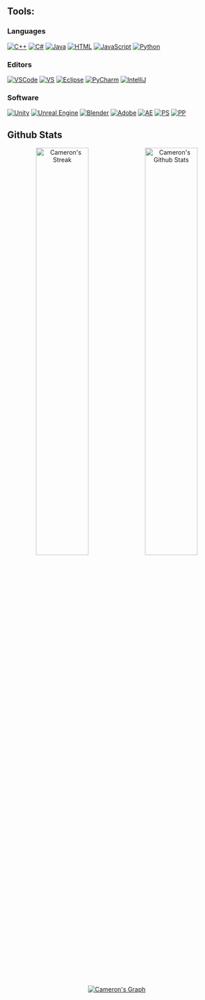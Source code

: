 ## Tools:

### Languages
<p>
  <a href=""><img alt="C++" src="https://img.shields.io/badge/c++-%2300599C.svg?style=for-the-badge&logo=c%2B%2B&logoColor=white"></a>
  <a href=""><img alt="C#" src="https://img.shields.io/badge/c%23-%23239120.svg?style=for-the-badge&logo=c-sharp&logoColor=white"></a>    
  <a href=""><img alt="Java" src="https://img.shields.io/badge/java-%23ED8B00.svg?style=for-the-badge&logo=java&logoColor=white"></a>
  <a href=""><img alt="HTML" src="https://img.shields.io/badge/HTML5-E34F26?style=for-the-badge&logo=html5&logoColor=white"></a>
  <a href=""><img alt="JavaScript" src="https://img.shields.io/badge/javascript-%23323330.svg?style=for-the-badge&logo=javascript&logoColor=%23F7DF1E"></a>
  <a href=""><img alt="Python" src="https://img.shields.io/badge/python-3670A0?style=for-the-badge&logo=python&logoColor=ffdd54"></a>
</p>
  
### Editors 
<p>
  <a href="#"><img alt="VSCode" src="https://img.shields.io/badge/Visual%20Studio%20Code-0078d7.svg?style=for-the-badge&logo=visual-studio-code&logoColor=white&color=black&labelColor=blue"></a>
  <a href="#"><img alt="VS" src="https://img.shields.io/badge/Visual%20Studio-5C2D91.svg?style=for-the-badge&logo=visual-studio&logoColor=white&color=black&labelColor=indigo"></a>
  <a href="#"><img alt="Eclipse" src="https://img.shields.io/badge/Eclipse-FE7A16.svg?style=for-the-badge&logo=Eclipse&logoColor=white&color=black&labelColor=orange"></a>
  <a href="#"><img alt="PyCharm" src="https://img.shields.io/badge/pycharm-143?style=for-the-badge&logo=pycharm&logoColor=black&color=black&labelColor=green"></a>
  <a href="#"><img alt="IntelliJ" src="https://img.shields.io/badge/IntelliJ_IDEA-000000.svg?style=for-the-badge&logo=intellij-idea&logoColor=black&color=black&labelColor=ffdd54"></a>
</p>

### Software
<p>
  <a href="#"><img alt="Unity" src="https://img.shields.io/badge/unity-%23000000.svg?style=for-the-badge&logo=unity&logoColor=black&color=black&labelColor=white"></a>
  <a href="#"><img alt="Unreal Engine" src="https://img.shields.io/badge/-Unreal%20Engine-313131?style=for-the-badge&logo=unreal-engine&logoColor=white&color=black&labelColor=gray"></a>
  <a href="#"><img alt="Blender" src="https://img.shields.io/badge/blender-%23F5792A.svg?style=for-the-badge&logo=blender&logoColor=white&color=black&labelColor=orange"></a>
  <a href="#"><img alt="Adobe" src="https://img.shields.io/badge/adobe-%23FF0000.svg?style=for-the-badge&logo=adobe&logoColor=white&color=black&labelColor=darkred"></a>
  <a href="#"><img alt="AE" src="https://img.shields.io/badge/Adobe%20After%20Effects-9999FF.svg?style=for-the-badge&logo=Adobe%20After%20Effects&logoColor=white&color=black&labelColor=purple"></a>
  <a href="#"><img alt="PS" src="https://img.shields.io/badge/adobephotoshop-%2331A8FF.svg?style=for-the-badge&logo=adobephotoshop&logoColor=white&color=black&labelColor=navy"></a>
  <a href="#"><img alt="PP" src="https://img.shields.io/badge/Adobe%20Premiere%20Pro-9999FF.svg?style=for-the-badge&logo=Adobe%20Premiere%20Pro&logoColor=white&color=black&labelColor=darkviolet"></a>
</p>


## Github Stats

<p align="center">
  <a href="#"><img alt="Cameron's Streak"src="http://github-readme-streak-stats.herokuapp.com?user=Supernova1114&theme=radical&date_format=M%20j%5B%2C%20Y%5D&hide_border=true" width="49%"/></a> <a href="#"><img alt="Cameron's Github Stats" src="https://github-readme-stats.vercel.app/api?username=Supernova1114&show_icons=true&theme=radical&hide_border=true" width="49%"/></a>
</p>

<p align="center">
  <a href="#"><img alt="Cameron's Graph" src="https://activity-graph.herokuapp.com/graph?username=Supernova1114&theme=radical"></a>
</p>
